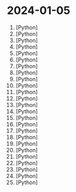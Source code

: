 # 2024-01-05

1. [](https://github.comundefined "Instant voice cloning by MyShell.") [Python]
2. [](https://github.comundefined "Learn how to design large-scale systems. Prep for the system design interview. Includes Anki flashcards.") [Python]
3. [](https://github.comundefined "Official implementations for paper: DreamTalk: When Expressive Talking Head Generation Meets Diffusion Probabilistic Models") [Python]
4. [](https://github.comundefined "The Open Source RAG framework") [Python]
5. [](https://github.comundefined "This is a tool used to automatically generate a cover letter using chatgpt based on your resume and job description and send messages to bosses in China.") [Python]
6. [](https://github.comundefined "") [Python]
7. [](https://github.comundefined "EasyVolcap: Accelerating Neural Volumetric Video Research") [Python]
8. [](https://github.comundefined "AWS zero to hero repo for devops engineers to learn AWS in 30 Days. This repo includes projects, presentations, interview questions and real time examples.") [Python]
9. [](https://github.comundefined "香色闺阁+阅读3.0书源+源阅读+爱阅书香+花火阅读+读不舍手+IPTV源+IPA巨魔应用=自动更新") [Python]
10. [](https://github.comundefined "TinyGPT-V: Efficient Multimodal Large Language Model via Small Backbones") [Python]
11. [](https://github.comundefined "A 6 Lesson course teaching everything you need to know about harnessing GitHub Copilot and an AI Paired Programing resource.") [Python]
12. [](https://github.comundefined "Langchain-Chatchat（原Langchain-ChatGLM）基于 Langchain 与 ChatGLM 等语言模型的本地知识库问答 | Langchain-Chatchat (formerly langchain-ChatGLM), local knowledge based LLM (like ChatGLM) QA app with langchain") [Python]
13. [](https://github.comundefined "InternLM has open-sourced 7 and 20 billion parameter base models and chat models tailored for practical scenarios and the training system.") [Python]
14. [](https://github.comundefined "Focus on prompting and generating") [Python]
15. [](https://github.comundefined "Python - 100天从新手到大师") [Python]
16. [](https://github.comundefined "OpenCompass is an LLM evaluation platform, supporting a wide range of models (LLaMA, LLaMa2, ChatGLM2, ChatGPT, Claude, etc) over 50+ datasets.") [Python]
17. [](https://github.comundefined "Ruta de estudio basada en ejercicios de código semanales en 2024 de la comunidad MoureDev para aprender y practicar lógica usando cualquier lenguaje de programación.") [Python]
18. [](https://github.comundefined "🐸💬 - a deep learning toolkit for Text-to-Speech, battle-tested in research and production") [Python]
19. [](https://github.comundefined "[NeurIPS 2023] MotionGPT: Human Motion as a Foreign Language, a unified motion-language generation model using LLMs") [Python]
20. [](https://github.comundefined "Ansible is a radically simple IT automation platform that makes your applications and systems easier to deploy and maintain. Automate everything from code deployment to network configuration to cloud management, in a language that approaches plain English, using SSH, with no agents to install on remote systems. https://docs.ansible.com.") [Python]
21. [](https://github.comundefined "A natural language interface for computers") [Python]
22. [](https://github.comundefined "Go ahead and axolotl questions") [Python]
23. [](https://github.comundefined "🤗 Transformers: State-of-the-art Machine Learning for Pytorch, TensorFlow, and JAX.") [Python]
24. [](https://github.comundefined "A collective list of free APIs") [Python]
25. [](https://github.comundefined "This repository contains a hand-curated resources for Prompt Engineering with a focus on Generative Pre-trained Transformer (GPT), ChatGPT, PaLM etc") [Python]
